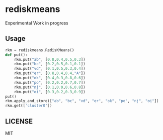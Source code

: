 # rediskmeans

Experimental
Work in progress


## Usage

```python
rkm = rediskmeans.RedisKMeans()
def put():
    rkm.put("ab", [0.8,0.4,0.5,0.3])
    rkm.put("bc", [0.2,0.5,0.1,0.1])
    rkm.put("vd", [0.1,0.5,0.3,0.4])
    rkm.put("er", [0.8,0.4,0.4,"A"])
    rkm.put("ok", [0.4,0.3,0.8,0.6])
    rkm.put("po", [0.2,0.2,0.7,0.7])
    rkm.put("nj", [0.1,0.9,0.6,0.8])
    rkm.put("oi", [0.3,0.2,0.3,0.9])
put()
rkm.apply_and_store(["ab", "bc", "vd", "er", "ok", "po", "nj", "oi"])
rkm.get(['cluster0'])
```


## LICENSE
MIT
